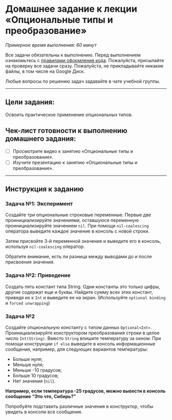 # Домашнее задание к лекции «Опциональные типы и преобразование»

_Примерное время выполнения: 60 минут_

Все задачи обязательны к выполнению.
Перед выполнением ознакомьтесь с [правилами оформления кода](https://github.com/netology-code/bios-2-homeworks/blob/master/swift-code-syle-guide.md).
Пожалуйста, присылайте на проверку все задачи сразу.
Пожалуйста, не прикладывайте никакие файлы, в том числе на Google Диск.

Любые вопросы по решению задач задавайте в чате учебной группы.

_______
## Цели задания:

Освоить практическое применение опциональных типов.

## Чек-лист готовности к выполнению домашнего задания:

- [ ] Просмотрите видео к занятию «Опциональные типы и преобразование».
- [ ] Изучите презентацию к занятию «Опциональные типы и преобразование».

----------------------

## Инструкция к заданию

### Задача №1: Эксперимент

Создайте три опциональные строковые переменные.
Первые две проинициализируйте значениями, оставшуюся переменную проинициализируйте значением `nil`.
При помощи `nil-coalescing` оператора выведите каждое значение в консоль с новой строки.

Затем присвойте 3-й переменной значение и выведите его в консоль, используя `nil-coalescing` оператор.

Обратите внимание, есть ли разница между выводами до и после присвоения значения.  
  
### Задача №2: Приведение

Создать пять констант типа String. Одни константы это только цифры, другие содержат еще и буквы. 
Найдите сумму всех этих констант, приведя их к `Int` и выведите ее на экран.
(Используйте `optional binding` и `forced unwrapping`)

### Задача №2

Создайте опциональную константу с типом данных `Optional<Int>`.
Проинициализируйте конструктором преобразования строки в целое число `Int(String)`.
Вместо `String` впишите температуру за окном.
При помощи конструкции `if else` выведите в консоль информационные сообщения, например, для следующих вариантов температуры:
  * Больше нуля;
  * Меньше нуля;
  * Меньше -10 градусов;
  * Больше 10 градусов;
  * Нет значения (`nil`).

**Например, если температура -25 градусов, можно вывести в консоль сообщение “Это что, Сибирь?”**

Попробуйте подставить различные значения в конструктор, чтобы увидеть в консоли все сообщения.
